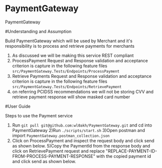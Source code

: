 # PaymentGateway
PaymentGateway

#Understanding and Assumption

Build PaymentGateway which will be used by Merchant and it's responsibility is to process and retrieve payments for merchants 

1) As discussed we will be making this service REST compliant 
2) ProcessPayment Request and Response  validation and acceptance criterion is capture in the following feature files 
```src/PaymentGateway.Tests/Endpoints/ProcessPayment```
3) Retrieve Payments Request and Response  validation and acceptance criterion is capture in the following feature files 
```src/PaymentGateway.Tests/Endpoints/RetrievePayment```
4) on referring PCIDSS recommendations we will not be storing CVV and retrieve payment response will show masked card number


#User Guide

Steps to use the Payment service

1) Run ```git pull git@github.com:wl0akh/PaymentGateway.git```  and cd into PaymentGateway
2)Run ``` ./scripts/start.sh ```
3)Open postman and import ```PaymentGateway.postman_collection.json```
4) Click on ProcessPayment and inspect the request body and click send as shown below.
5)Copy the PaymentId from the response body and click on RetrievePayment request and replace "REPLACE-PAYMENT-ID-FROM-PROCESS-PAYMENT-RESPONSE" with the copied payment id and click send as shown below.
